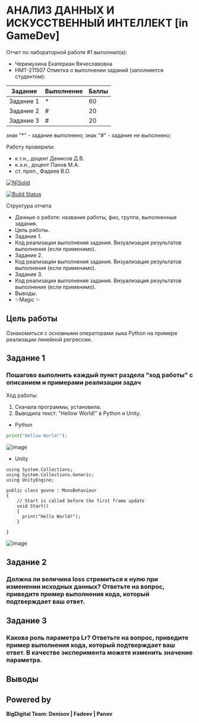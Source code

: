 # АНАЛИЗ ДАННЫХ И ИСКУССТВЕННЫЙ ИНТЕЛЛЕКТ [in GameDev]
Отчет по лабораторной работе #1 выполнил(а):
-  Черемухина Екатериан Вячеславовна
- НМТ-211507
Отметка о выполнении заданий (заполняется студентом):

| Задание | Выполнение | Баллы |
| ------ | ------ | ------ |
| Задание 1 | * | 60 |
| Задание 2 | # | 20 |
| Задание 3 | # | 20 |

знак "*" - задание выполнено; знак "#" - задание не выполнено;

Работу проверили:
- к.т.н., доцент Денисов Д.В.
- к.э.н., доцент Панов М.А.
- ст. преп., Фадеев В.О.

[![N|Solid](https://cldup.com/dTxpPi9lDf.thumb.png)](https://nodesource.com/products/nsolid)

[![Build Status](https://travis-ci.org/joemccann/dillinger.svg?branch=master)](https://travis-ci.org/joemccann/dillinger)

Структура отчета

- Данные о работе: название работы, фио, группа, выполненные задания.
- Цель работы.
- Задание 1.
- Код реализации выполнения задания. Визуализация результатов выполнения (если применимо).
- Задание 2.
- Код реализации выполнения задания. Визуализация результатов выполнения (если применимо).
- Задание 3.
- Код реализации выполнения задания. Визуализация результатов выполнения (если применимо).
- Выводы.
- ✨Magic ✨

## Цель работы
Ознакомиться с основными операторами зыка Python на примере реализации линейной регрессии.

## Задание 1
### Пошагово выполнить каждый пункт раздела "ход работы" с описанием и примерами реализации задач
Ход работы:
1. Скачала программы, установила.
2. Выводила текст: "Hellow World!" в Python и Unity.
- Python
```py 
print("Hellow World!");
```
![image](https://user-images.githubusercontent.com/114614965/194634266-fbdfc076-71bf-4512-b4b9-94a986e20ece.png)
- Unity
```c#.
using System.Collections;
using System.Collections.Generic;
using UnityEngine;

public class govno : MonoBehaviour
{
    // Start is called before the first frame update
    void Start()
    {
      print("Hello World!");  
    }

}

```
![image](https://user-images.githubusercontent.com/114614965/194635793-105c7442-9eb1-4c71-be18-5c7f5ef36fed.png)

## Задание 2
### Должна ли величина loss стремиться к нулю при изменении исходных данных? Ответьте на вопрос, приведите пример выполнения кода, который подтверждает ваш ответ.

## Задание 3
### Какова роль параметра Lr? Ответьте на вопрос, приведите пример выполнения кода, который подтверждает ваш ответ. В качестве эксперимента можете изменить значение параметра.

## Выводы

## Powered by

**BigDigital Team: Denisov | Fadeev | Panov**
